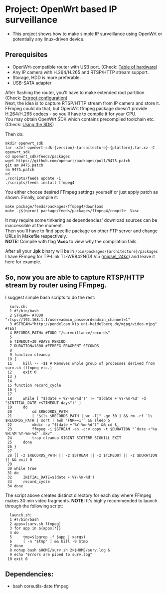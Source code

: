 # Project: OpenWrt based IP surveillance
- This project shows how to make simple IP surveillance using OpenWrt or potentially any linux-driven device.
## Prerequisites
- OpenWrt-compatible router with USB port. (Check: [Table of hardware](https://openwrt.org/toh "OpenWrt - Hardware")) 
- Any IP camera with H.264/H.265 and RTSP/HTTP stream support.
- Storage, HDD is more preferable.
- USB-SATA adapter

After flashing the router, you'll have to make extended root partition. (Check: [Extroot configuration](https://openwrt.org/docs/guide-user/additional-software/extroot_configuration "OpenWrt - Extroot"))  
Next, the idea is to capture RTSP/HTTP stream from IP camera and store it.  
FFmpeg could do that, but OpenWrt ffmpeg package doesn't provide H.264/H.265 codecs - so you'll have to compile it for your CPU.  
You may obtain OpenWrt SDK which contains precompiled toolchain etc. (Check: [Using the SDK](https://openwrt.org/docs/guide-developer/toolchain/using_the_sdk "OpenWrt - SDK"))

Then do:
```console
mkdir openwrt_sdk
tar -xJvf openwrt-sdk-{version}-{architecture}-{platform}.tar.xz -C openwrt_sdk
cd openwrt_sdk/feeds/packages
wget https://github.com/openwrt/packages/pull/9475.patch
git am 9475.patch
rm 9475.patch
cd ..
./scripts/feeds update -i
./scripts/feeds install ffmpeg4
```
You either choose desired FFmpeg settings yourself or just apply patch as shown.
Finally, compile it: 
```console
make package/feeds/packages/ffmpeg4/download
make -j$(nproc) package/feeds/packages/ffmpeg4/compile  V=sc
```
It may require some tinkering as dependencies' download sources can be inaccessible at the moment.  
Then you'll have to find specific package on other FTP server and change URLs in Makefile respectively.  
**NOTE:** Compile with flag **V=sc** to view why the compilation fails.  

After all your **.ipk** binary will be in ```/bin/packages/{architecture}/packages```  
I have FFmpeg for TP-Link TL-WR842N(D) V.5 ([mipsel_24kc](https://openwrt.org/toh/hwdata/tp-link/tp-link_tl-wr842n_v5)) and leave it here for example.

## So, now you are able to capture RTSP/HTTP stream by router using FFmpeg.
I suggest simple bash scripts to do the rest:
```console
  surv.sh:
  1 #!/bin/bash
  2 STREAM= #TODO "rtsp://192.168.1.1/user=admin_password=admin_channel=1"
  3 #STREAM="http://pendelcam.kip.uni-heidelberg.de/mjpg/video.mjpg" #TEST
  4 RECORDS_PATH= #TODO "/surveillance/records"
  5
  6 TIMEOUT=30 #DAYS PERIOD
  7 DURATION=1800 #FFMPEG FRAGMENT SECONDS
  8
  9 function cleanup
 10 {
 11     kill -- -$$ # Removes whole group of processes derived from surv.sh (ffmpeg etc.)
 12     exit 0
 13 }
 14
 15 function record_cycle
 16 {
 17
 18     while [ "$(date +'%Y-%m-%d')" != "$(date +'%Y-%m-%d' -d "$INITIAL_DATE +$TIMEOUT days")" ]
 19     do
 20         cd $RECORDS_PATH
 21         [ "$(ls $RECORDS_PATH | wc -l)" -ge 30 ] && rm -rf `ls $RECORDS_PATH | sort | awk 'FNR==1'` && sleep 5
 22         mkdir -p "$(date +'%Y-%m-%d')" && cd $_
 23         ffmpeg -i $STREAM -an -c:v copy -t $DURATION "`date +'%a %H:%M %Y-%m-%d'`.mkv"
 24         trap cleanup SIGINT SIGTERM SIGKILL EXIT
 25     done
 26 }
 27
 28 [[ -z $RECORDS_PATH || -z $STREAM || -z $TIMEOUT || -z $DURATION ]] && exit 0
 29
 30 while true
 31 do
 32     INITIAL_DATE=$(date +'%Y-%m-%d')
 33     record_cycle
 34 done
```
The script above creates distinct directory for each day where FFmpeg makes 30 min video fragments.
**NOTE:** It's highly recommended to launch through the following script:
```console
  launch.sh:
  1 #!/bin/bash
  2 apps=(surv.sh ffmpeg)
  3 for app in ${apps[*]}
  4 do
  5     tmp=$(pgrep -f $app | xargs)
  6     [ -n "$tmp" ] && kill -9 $tmp
  7 done
  8 nohup bash $HOME/surv.sh 2>$HOME/surv.log &
  9 echo "Errors are piped to surv.log"
 10 exit 0
```

## Dependencies:
- bash coreutils-date ffmpeg
